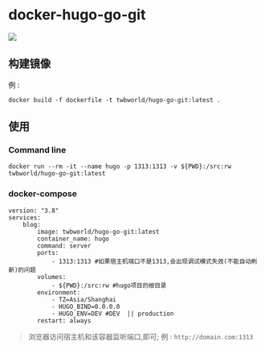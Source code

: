 
**docker-hugo-go-git**
===========

[![](https://img.shields.io/badge/docker-hugo%2d-go%2d-git-099cec?logo=docker)](https://hub.docker.com/r/twbworld/hugo-go-git)


## 构建镜像
例 :
```shell
docker build -f dockerfile -t twbworld/hugo-go-git:latest .
```

## 使用

### Command line
```shell
docker run --rm -it --name hugo -p 1313:1313 -v ${PWD}:/src:rw twbworld/hugo-go-git:latest
```

### docker-compose

```shell
version: "3.8"
services:
    blog:
        image: twbworld/hugo-go-git:latest
        container_name: hugo
        command: server
        ports:
            - 1313:1313 #如果宿主机端口不是1313,会出现调试模式失效(不能自动刷新)的问题
        volumes:
            - ${PWD}:/src:rw #hugo项目的根目录
        environment:
            - TZ=Asia/Shanghai
            - HUGO_BIND=0.0.0.0
            - HUGO_ENV=DEV #DEV  || production
        restart: always
```

> 浏览器访问宿主机和该容器监听端口,即可; 例 : `http://domain.com:1313`



